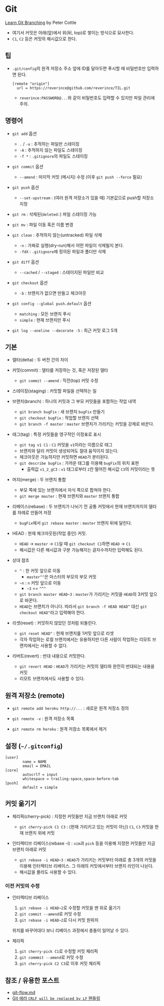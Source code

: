# Git

[Learn Git Branching](https://learngitbranching.js.org/) by Peter Cottle

- 여기서 커밋은 아래(앞)에서 위(뒤, top)로 쌓이는 방식으로 묘사한다.
- `C1`, `C2` 등은 커밋의 해시값으로 한다.

## 팁

- `.git/config`의 원격 저장소 주소 앞에 ID를 달아두면 푸시할 때 비밀번호만 입력하면 된다.
  ```
  [remote "origin"]
    url = https://reverince@github.com/reverince/TIL.git
  ```
  - `reverince:PASSWORD@...`와 같이 비밀번호도 입력할 수 있지만 파일 관리에 주의.

## 명령어

- `git add` 옵션
  - `.` / `-u` : 추적하는 파일만 스테이징
  - `-A` : 추적하지 않는 파일도 스테이징
  - `-f *` : `.gitignore`의 파일도 스테이징

- `git commit` 옵션
  - `--amend` : 마지막 커밋 (메시지) 수정 (이후 `git push --force` 필요)

- `git push` 옵션
  - `--set-upstream` : (여러 원격 저장소가 있을 때) 기본값으로 push할 저장소 지정

- `git rm` : 삭제된(`deleted:`) 파일 스테이징 가능

- `git mv` : 파일 이동 혹은 이름 변경

- `git clean` : 추적하지 않는(untracked) 파일 삭제
  - `-n` : 가짜로 실행(dry-run)해서 어떤 파일이 삭제될지 본다.
  - `-fdX` : `.gitignore`에 정의된 파일과 폴더만 삭제

- `git diff` 옵션
  - `--cached` / `--staged` : 스테이지된 파일만 비교

- `git checkout` 옵션
  - `-b` : 브랜치가 없으면 만들고 체크아웃

- `git config --global push.default` 옵션
  - `matching` : 모든 브랜치 푸시
  - `simple` : 현재 브랜치만 푸시

- `git log --oneline --decorate -5` : 최근 커밋 로그 5개

## 기본

- 델타(delta) : 두 버전 간의 차이

- 커밋(commit) : 델타를 저장하는 것, 혹은 저장된 델타
  - `git commit --amend` : 직전(top) 커밋 수정

- 스테이징(staging) : 커밋할 파일을 선택하는 일

- 브랜치(branch) : 하나의 커밋과 그 부모 커밋들을 포함하는 작업 내역
  - `git branch bugFix` : 새 브랜치 `bugFix` 만들기
  - `git checkout bugFix` : 작업할 브랜치 선택
  - `git branch -f master` : `master` 브랜치가 가리키는 커밋을 강제로 바꾼다.

- 태그(tag) : 특정 커밋들을 영구적인 이정표로 표시
  - `git tag v1 C1` : `C1` 커밋을 `v1`이라는 이름으로 태그
  - 브랜치와 달리 커밋이 생성되어도 절대 움직이지 않는다.
  - 체크아웃은 가능하지만 커밋하면 `HEAD`가 분리된다.
  - `git describe bugFix` : 가까운 태그를 이용해 `bugFix`의 위치 표현
    - 출력값 `v1_2_gC3` : `v1` 태그로부터 `2`칸 떨어진 해시값 `C3`의 커밋이라는 뜻

- 머지(merge) : 두 브랜치 통합
  - 부모 쪽에 있는 브랜치에서 자식 쪽으로 합쳐야 한다.
  - `git merge master` : 현재 브랜치와 `master` 브랜치 통합

- 리베이스(rebase) : 두 브랜치가 나뉘기 전 공통 커밋에서 현재 브랜치까지의 델타를 차례로 만들어 저장
  - `bugFix`에서 `git rebase master` : `master` 브랜치 뒤에 달린다.

- HEAD : 현재 체크아웃된(작업 중인) 커밋.
  - `HEAD` -> `master` -> `C1`일 때 `git checkout C1`하면 `HEAD` -> `C1`
  - 해시값은 다른 해시값과 구분 가능해지는 글자수까지만 입력해도 된다.

- 상대 참조
  - `^` : 한 커밋 앞으로 이동
    - `master^^`은 마스터의 부모의 부모 커밋
  - `~n` : `n` 커밋 앞으로 이동
    - `~3` == `^^^`
  - `git branch master HEAD~3` : `master`가 가리키는 커밋을 `HEAD`의 3커밋 앞으로 바꾼다.
  - `HEAD`는 브랜치가 아니다. 따라서 `git branch -f HEAD HEAD^` 대신 `git checkout HEAD^`라고 입력해야 한다.

- 리셋(reset) : 커밋하지 않았던 것처럼 되돌린다.
  - `git reset HEAD^` : 현재 브랜치를 1커밋 앞으로 리셋
  - 각자 작업하는 로컬 브랜치에서는 유용하지만 다른 사람이 작업하는 리모트 브랜치에서는 사용할 수 없다.

- 리버트(revert) : 반대 내용으로 커밋한다.
  - `git revert HEAD` : `HEAD`가 가리키는 커밋의 델타와 완전히 반대되는 내용을 커밋
  - 리모트 브랜치에서도 사용할 수 있다.

## 원격 저장소 (remote)

- `git remote add heroku http://...` : 새로운 원격 저장소 정의

- `git remote -v` : 원격 저장소 목록

- `git remote rm heroku` : 원격 저장소 목록에서 제거

## 설정 (`~/.gitconfig`)

```
[user]
        name = NAME
        email = EMAIL
[core]
        autocrlf = input
        whitespace = trailing-space,space-before-tab
[push]
        default = simple
```

## 커밋 옮기기

- 체리픽(cherry-pick) : 지정한 커밋들만 지금 브랜치 아래로 커밋
  - `git cherry-pick C1 C3` : (현재 가리키고 있는 커밋이 아닌) `C1`, `C3` 커밋을 현재 브랜치 위에 커밋

- 인터렉티브 리베이스(rebase -i) : `vim`과 `pick` 등을 이용해 지정한 커밋들만 지금 브랜치 아래로 커밋
  - `git rebase -i HEAD~3` : `HEAD`가 가리키는 커밋부터 아래로 총 3개의 커밋을 이용해 인터렉티브 리베이스. 그 아래의 커밋에서부터 브랜치 라인이 나뉜다.
  - 해시값을 몰라도 사용할 수 있다.

### 이전 커밋의 수정

- 인터렉티브 리베이스
  1. `git rebase -i HEAD~2`로 수정할 커밋을 맨 위로 옮기기
  1. `git commit --amend`로 커밋 수정
  1. `git rebase -i HEAD~2`로 다시 커밋 원위치

  위치를 바꾸어대다 보니 리베이스 과정에서 충돌이 일어날 수 있다.

- 체리픽
  1. `git cherry-pick C1`로 수정할 커밋 체리픽
  1. `git commmit --amend`로 커밋 수정
  1. `git cherry-pick C2 C3`로 이후 커밋 체리픽

## 참조 / 유용한 포스트

- [git-flow.md](/etc/git-flow.md)
- [Git 에러 `CRLF will be replaced by LF` 핸들링](https://blog.jaeyoon.io/2018/01/git-crlf.html)
